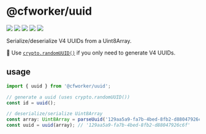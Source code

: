 # @cfworker/uuid

![](https://badgen.net/bundlephobia/minzip/@cfworker/uuid)
![](https://badgen.net/bundlephobia/min/@cfworker/uuid)
![](https://badgen.net/bundlephobia/dependency-count/@cfworker/uuid)
![](https://badgen.net/bundlephobia/tree-shaking/@cfworker/uuid)
![](https://badgen.net/npm/types/@cfworker/uuid?icon=typescript)

Serialize/deserialize V4 UUIDs from a Uint8Array.

🛑 Use [`crypto.randomUUID()`](https://developer.mozilla.org/en-US/docs/Web/API/Crypto/randomUUID) if you only need to generate V4 UUIDs.

## usage

```js
import { uuid } from '@cfworker/uuid';

// generate a uuid (uses crypto.randomUUID())
const id = uuid();

// deserialize/serialize Uint8Array
const array: Uint8Array = parseUuid('129aa5a9-fa7b-4bed-8fb2-d88047926c6f');
const uuid = uuid(array); // '129aa5a9-fa7b-4bed-8fb2-d88047926c6f'
```
